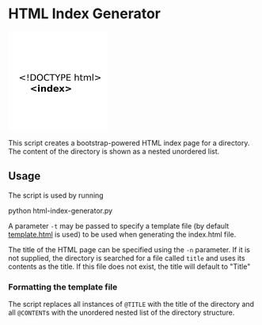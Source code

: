 # HTML Index Generator

![Logo](../../resources/logo/html-index-generator/logo-readme.png "Logo")

This script creates a bootstrap-powered HTML index page for a directory.
The content of the directory is shown as a nested unordered list.

## Usage

The script is used by running

   python html-index-generator.py <target directory> <target index.html file>

A parameter ```-t``` may be passed to specify a template file (by default
[template.html](template.html) is used) to be used when generating the
index.html file.

The title of the HTML page can be specified using the ```-n``` parameter.
If it is not supplied, the directory is searched for a file called ```title```
and uses its contents as the title. If this file does not exist, the
title will default to "Title"

### Formatting the template file

The script replaces all instances of ```@TITLE``` with the title of the
directory and all ```@CONTENT```s with the unordered nested list of the
directory structure.
